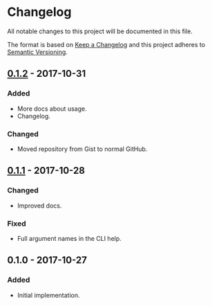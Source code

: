 # Changelog
All notable changes to this project will be documented in this file.

The format is based on [Keep a Changelog](http://keepachangelog.com/en/1.0.0/)
and this project adheres to [Semantic Versioning](http://semver.org/spec/v2.0.0.html).

## [0.1.2] - 2017-10-31
### Added
- More docs about usage.
- Changelog.

### Changed
- Moved repository from Gist to normal GitHub.

## [0.1.1] - 2017-10-28
### Changed
- Improved docs.

### Fixed
- Full argument names in the CLI help.

## 0.1.0 - 2017-10-27
### Added
- Initial implementation.

[0.1.2]: https://github.com/bashmish/open-in-editor-server/compare/v0.1.1...v0.1.2
[0.1.1]: https://github.com/bashmish/open-in-editor-server/compare/v0.1.0...v0.1.1
